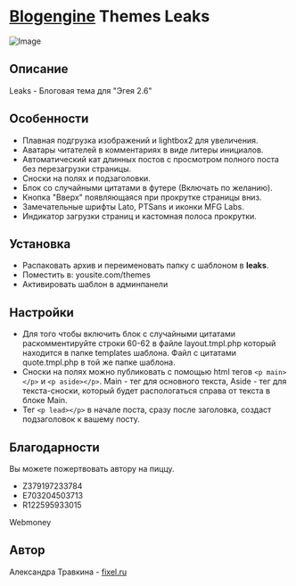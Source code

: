 #  [Blogengine](http://blogengine.ru) Themes Leaks

![Image](https://github.com/sasha-travkina/blogengine-themes-leaks/blob/master/screenshot/001.png)

## Описание
Leaks - Блоговая тема для "Эгея 2.6"

## Особенности
- Плавная подгрузка изображений и lightbox2 для увеличения.
- Аватары читателей в комментариях в виде литеры инициалов.
- Автоматический кат длинных постов с просмотром полного поста без перезагрузки страницы.
- Сноски на полях и подзаголовки.
- Блок со случайными цитатами в футере (Включать по желанию).
- Кнопка "Вверх" появляющаяся при прокрутке страницы вниз.
- Замечательные шрифты Lato, PTSans и иконки MFG Labs.
- Индикатор загрузки страниц и кастомная полоса прокрутки.

## Установка
- Распаковать архив и переименовать папку с шаблоном в **leaks**.
- Поместить в: yousite.com/themes
- Активировать шаблон в админпанели

## Настройки
- Для того чтобы включить блок с случайными цитатами раскомментируйте строки 60-62 в файле layout.tmpl.php который находится в папке templates шаблона. Файл с цитатами quote.tmpl.php в той же папке шаблона.
- Сноски на полях можно публиковать с помощью html тегов `<p main></p>` и `<p aside></p>`. Main - тег для основного текста, Aside - тег для текста-сноски, который будет распологаться справа от текста в блоке Main.
- Тег `<p lead></p>` в начале поста, сразу после заголовка, создаст подзаголовок к вашему посту.

## Благодарности
Вы можете пожертвовать автору на пиццу.
- Z379197233784
- E703204503713
- R122595933015

Webmoney

## Автор
Александра Травкина - [fixel.ru](http://fixel.ru)
